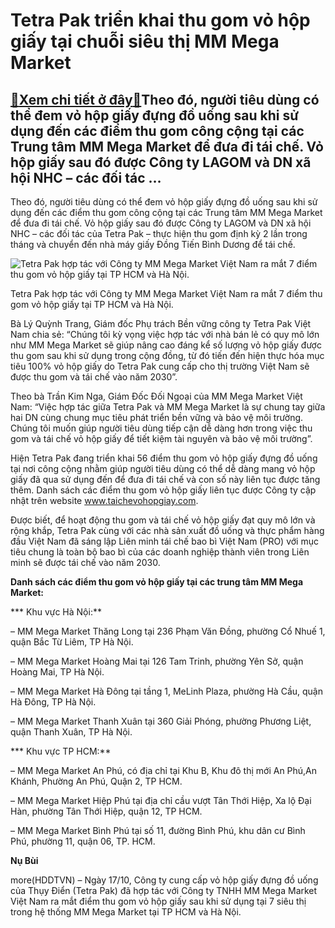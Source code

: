 Tetra Pak triển khai thu gom vỏ hộp giấy tại chuỗi siêu thị MM Mega Market
==========================================================================

[:gift:Xem chi tiết ở đây:gift:](https://hddtvn.com/tetra-pak-trien-khai-thu-gom-vo-hop-giay-tai-chuoi-sieu-thi-mm-mega-market/)Theo đó, người tiêu dùng có thể đem vỏ hộp giấy đựng đồ uống sau khi sử dụng đến các điểm thu gom công cộng tại các Trung tâm MM Mega Market để đưa đi tái chế. Vỏ hộp giấy sau đó được Công ty LAGOM và DN xã hội NHC – các đối tác …
--------------------------------------------------------------------------------------------------------------------------------------------------------------------------------------------------------------------------------------


Theo đó, người tiêu dùng có thể đem vỏ hộp giấy đựng đồ uống sau khi sử dụng đến các điểm thu gom công cộng tại các Trung tâm MM Mega Market để đưa đi tái chế. Vỏ hộp giấy sau đó được Công ty LAGOM và DN xã hội NHC – các đối tác của Tetra Pak – thực hiện thu gom định kỳ 2 lần trong tháng và chuyển đến nhà máy giấy Đồng Tiến Bình Dương để tái chế.





![Tetra Pak hợp tác với Công ty MM Mega Market Việt Nam ra mắt 7 điểm thu gom vỏ hộp giấy tại TP HCM và Hà Nội.](https://hddtvn.com/wp-content/uploads/2021/01/1151_tetra.jpg "Tetra Pak hợp tác với Công ty MM Mega Market Việt Nam ra mắt 7 điểm thu gom vỏ hộp giấy tại TP HCM và Hà Nội.")


Tetra Pak hợp tác với Công ty MM Mega Market Việt Nam ra mắt 7 điểm thu gom vỏ hộp giấy tại TP HCM và Hà Nội.



Bà Lý Quỳnh Trang, Giám đốc Phụ trách Bền vững công ty Tetra Pak Việt Nam chia sẻ: “Chúng tôi kỳ vọng việc hợp tác với nhà bán lẻ có quy mô lớn như MM Mega Market sẽ giúp nâng cao đáng kể số lượng vỏ hộp giấy được thu gom sau khi sử dụng trong cộng đồng, từ đó tiến đến hiện thực hóa mục tiêu 100% vỏ hộp giấy do Tetra Pak cung cấp cho thị trường Việt Nam sẽ được thu gom và tái chế vào năm 2030”.


Theo bà Trần Kim Nga, Giám Đốc Đối Ngoại của MM Mega Market Việt Nam: “Việc hợp tác giữa Tetra Pak và MM Mega Market là sự chung tay giữa hai DN cùng chung mục tiêu phát triển bền vững và bảo vệ môi trường. Chúng tôi muốn giúp người tiêu dùng tiếp cận dễ dàng hơn trong việc thu gom và tái chế vỏ hộp giấy để tiết kiệm tài nguyên và bảo vệ môi trường”.


Hiện Tetra Pak đang triển khai 56 điểm thu gom vỏ hộp giấy đựng đồ uống tại nơi công cộng nhằm giúp người tiêu dùng có thể dễ dàng mang vỏ hộp giấy đã qua sử dụng đến để đưa đi tái chế và con số này liên tục được tăng thêm. Danh sách các điểm thu gom vỏ hộp giấy liên tục được Công ty cập nhật trên website www.taichevohopgiay.com.


Được biết, để hoạt động thu gom và tái chế vỏ hộp giấy đạt quy mô lớn và rộng khắp, Tetra Pak cùng với các nhà sản xuất đồ uống và thực phẩm hàng đầu Việt Nam đã sáng lập Liên minh tái chế bao bì Việt Nam (PRO) với mục tiêu chung là toàn bộ bao bì của các doanh nghiệp thành viên trong Liên minh sẽ được tái chế vào năm 2030.






**Danh sách các điểm thu gom vỏ hộp giấy tại các trung tâm MM Mega Market:**


*** Khu vực Hà Nội:** 


– MM Mega Market Thăng Long tại 236 Phạm Văn Đồng, phường Cổ Nhuế 1, quận Bắc Từ Liêm, TP Hà Nội.


– MM Mega Market Hoàng Mai tại 126 Tam Trinh, phường Yên Sở, quận Hoàng Mai, TP Hà Nội.


– MM Mega Market Hà Đông tại tầng 1, MeLinh Plaza, phường Hà Cầu, quận Hà Đông, TP Hà Nội.


– MM Mega Market Thanh Xuân tại 360 Giải Phóng, phường Phương Liệt, quận Thanh Xuân, TP Hà Nội.


*** Khu vực TP HCM:**


– MM Mega Market An Phú, có địa chỉ tại Khu B, Khu đô thị mới An Phú,An Khánh, Phường An Phú, Quận 2, TP HCM.


– MM Mega Market Hiệp Phú tại địa chỉ cầu vượt Tân Thới Hiệp, Xa lộ Đại Hàn, phường Tân Thới Hiệp, quận 12, TP HCM.


– MM Mega Market Bình Phú tại số 11, đường Bình Phú, khu dân cư Bình Phú, phường 11, quận 06, TP. HCM.







**Nụ Bùi**



more(HDDTVN) – Ngày 17/10, Công ty cung cấp vỏ hộp giấy đựng đồ uống của Thụy Điển (Tetra Pak) đã hợp tác với Công ty TNHH MM Mega Market Việt Nam ra mắt điểm thu gom vỏ hộp giấy sau khi sử dụng tại 7 siêu thị trong hệ thống MM Mega Market tại TP HCM và Hà Nội.


